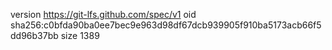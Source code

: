 version https://git-lfs.github.com/spec/v1
oid sha256:c0bfda90ba0ee7bec9e963d98df67dcb939905f910ba5173acb66f5dd96b37bb
size 1389
